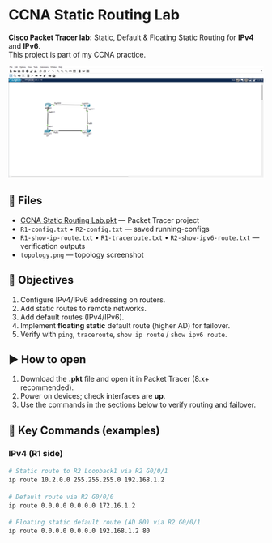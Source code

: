 # CCNA Static Routing Lab

**Cisco Packet Tracer lab:** Static, Default & Floating Static Routing for **IPv4** and **IPv6**.  
This project is part of my CCNA practice.

<p align="center">
  <img src="./topology.png" alt="Topology" width="650">
</p>

## 🔧 Files
- [CCNA Static Routing Lab.pkt](./CCNA%20Static%20Routing%20Lab.pkt) — Packet Tracer project
- `R1-config.txt` • `R2-config.txt` — saved running-configs
- `R1-show-ip-route.txt` • `R1-traceroute.txt` • `R2-show-ipv6-route.txt` — verification outputs
- `topology.png` — topology screenshot

## 🎯 Objectives
1. Configure IPv4/IPv6 addressing on routers.
2. Add static routes to remote networks.
3. Add default routes (IPv4/IPv6).
4. Implement **floating static** default route (higher AD) for failover.
5. Verify with `ping`, `traceroute`, `show ip route` / `show ipv6 route`.

## ▶️ How to open
1. Download the **.pkt** file and open it in Packet Tracer (8.x+ recommended).
2. Power on devices; check interfaces are **up**.
3. Use the commands in the sections below to verify routing and failover.

## 🧩 Key Commands (examples)

### IPv4 (R1 side)
```bash
# Static route to R2 Loopback1 via R2 G0/0/1
ip route 10.2.0.0 255.255.255.0 192.168.1.2

# Default route via R2 G0/0/0
ip route 0.0.0.0 0.0.0.0 172.16.1.2

# Floating static default route (AD 80) via R2 G0/0/1
ip route 0.0.0.0 0.0.0.0 192.168.1.2 80
